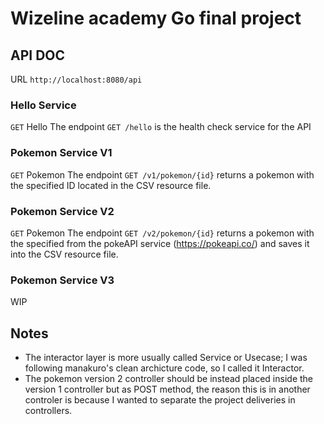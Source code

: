 # Wizeline academy Go final project

## API DOC

URL `http://localhost:8080/api`

### Hello Service

`GET` Hello
The endpoint `GET /hello` is the health check service for the API

### Pokemon Service V1

`GET` Pokemon
The endpoint `GET /v1/pokemon/{id}` returns a pokemon with the specified ID located in the CSV resource file.

### Pokemon Service V2

`GET` Pokemon
The endpoint `GET /v2/pokemon/{id}` returns a pokemon with the specified from the pokeAPI service (https://pokeapi.co/) and saves it into the CSV resource file.

### Pokemon Service V3

WIP

## Notes

* The interactor layer is more usually called Service or Usecase; I was following manakuro's clean archicture code, so I called it Interactor.
* The pokemon version 2 controller should be instead placed inside the version 1 controller but as POST method, the reason this is in another controler is because I wanted to separate the project deliveries in controllers.